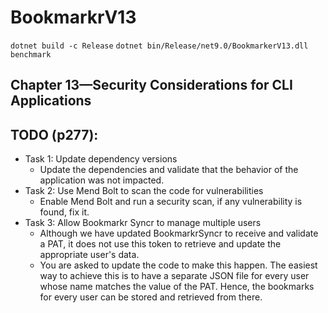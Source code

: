 # BookmarkrV13

`dotnet build -c Release`
`dotnet bin/Release/net9.0/BookmarkerV13.dll benchmark`

## Chapter 13—Security Considerations for CLI Applications

## TODO (p277):

- Task 1: Update dependency versions
    - Update the dependencies and validate that the behavior of the application was not impacted.
- Task 2: Use Mend Bolt to scan the code for vulnerabilities
    - Enable Mend Bolt and run a security scan, if any vulnerability is found, fix it.
- Task 3: Allow Bookmarkr Syncr to manage multiple users
    - Although we have updated BookmarkrSyncr to receive and validate a PAT, it does not use this token to retrieve and
      update the appropriate user's data.
    - You are asked to update the code to make this happen. The easiest way to achieve this is to have a separate JSON
      file for every user whose name matches the value of the PAT. Hence, the bookmarks for every user can be stored and
      retrieved from there.
